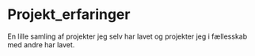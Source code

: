 # Projekt_erfaringer
En lille samling af projekter jeg selv har lavet og projekter jeg i fællesskab med andre har lavet.
